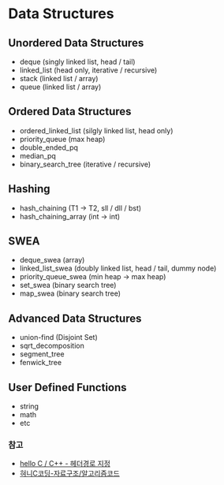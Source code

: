 # Data Structures

## Unordered Data Structures

- deque (singly linked list, head / tail) 
- linked_list (head only, iterative / recursive)
- stack (linked list / array)
- queue (linked list / array)

## Ordered Data Structures

- ordered_linked_list (silgly linked list, head only)
- priority_queue (max heap)
- double_ended_pq
- median_pq
- binary_search_tree (iterative / recursive)

## Hashing

- hash_chaining (T1 $\to$ T2, sll / dll / bst)
- hash_chaining_array (int $\to$ int)

## SWEA

- deque_swea (array)
- linked_list_swea (doubly linked list, head / tail, dummy node)
- priority_queue_swea (min heap -> max heap)
- set_swea (binary search tree)
- map_swea (binary search tree)

## Advanced Data Structures

- union-find (Disjoint Set)
- sqrt_decomposition
- segment_tree
- fenwick_tree

## User Defined Functions

- string
- math
- etc

### 참고

- [hello C / C++ - 헤더경로 지정](https://m.blog.naver.com/whj6973_m/220985597454)
- [혀니C코딩-자료구조/알고리즘코드](https://cafe.naver.com/honeyc)
